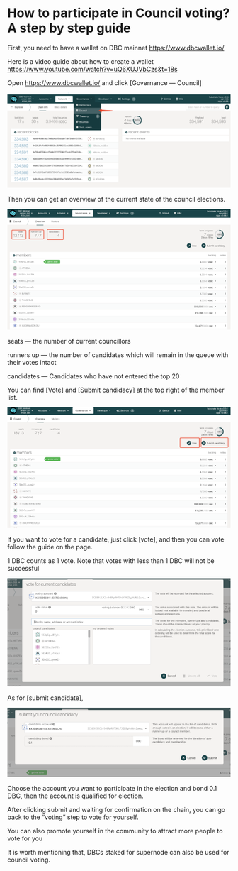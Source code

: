 # How to participate in Council voting? A step by step guide

First, you need to have a wallet on DBC mainnet https://www.dbcwallet.io/

Here is a video guide about how to create a wallet https://www.youtube.com/watch?v=uQ6XUJVbCzs&t=18s

Open https://www.dbcwallet.io/ and click [Governance — Council]

![](./assets/join-council.assets/1.png)

Then you can get an overview of the current state of the council elections.

![](./assets/join-council.assets/2.png)

seats — the number of current councillors

runners up — the number of candidates which will remain in the queue with their votes intact

candidates — Candidates who have not entered the top 20

You can find [Vote] and [Submit candidacy] at the top right of the member list.

![](./assets/join-council.assets/3.png)

If you want to vote for a candidate, just click [vote], and then you can vote follow the guide on the page.

1 DBC counts as 1 vote. Note that votes with less than 1 DBC will not be successful

![](./assets/join-council.assets/4.png)

As for [submit candidate],

![](./assets/join-council.assets/5.png)

Choose the account you want to participate in the election and bond 0.1 DBC, then the account is qualified for election.

After clicking submit and waiting for confirmation on the chain, you can go back to the “voting” step to vote for yourself.

You can also promote yourself in the community to attract more people to vote for you

It is worth mentioning that, DBCs staked for supernode can also be used for council voting.

